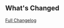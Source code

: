 ## What's Changed

[Full Changelog](https://github.com/salemove/android-sdk-widgets/compare/2.0.1_internal_test...2.0.1_test)
